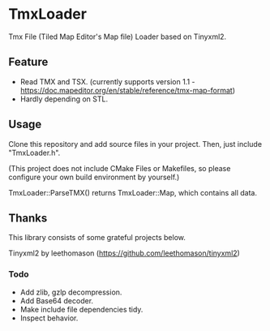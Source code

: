 # TmxLoader
Tmx File (Tiled Map Editor's Map file) Loader based on Tinyxml2.

## Feature
 - Read TMX and TSX. (currently supports version 1.1 - https://doc.mapeditor.org/en/stable/reference/tmx-map-format)
 - Hardly depending on STL.

## Usage
Clone this repository and add source files in your project.
Then, just include "TmxLoader.h".

(This project does not include CMake Files or Makefiles,
so please configure your own build environment by yourself.)

TmxLoader::ParseTMX() returns TmxLoader::Map, which contains all data.

## Thanks
This library consists of some grateful projects below.

Tinyxml2 by leethomason (https://github.com/leethomason/tinyxml2)

### Todo
 - Add zlib, gzlp decompression.
 - Add Base64 decoder.
 - Make include file dependencies tidy.
 - Inspect behavior.

